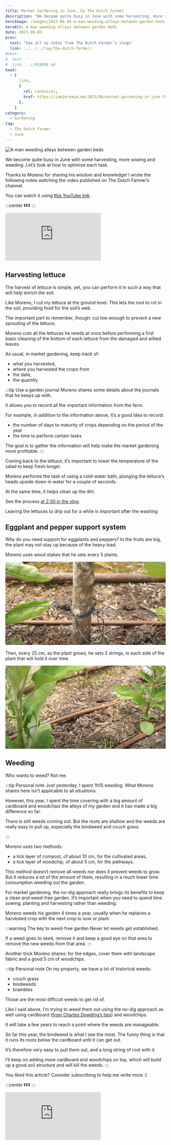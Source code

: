 ```yaml
---
title: Market Gardening in June, by The Dutch Farmer
description: "We become quite busy in June with some harvesting, more sowing and weeding. Let's look at how to optimize each task."
heroImage: /images/2023-06-05-a-man-weeding-alleys-between-garden-beds.jpg
heroAlt: A man weeding alleys between garden beds
date: 2023-06-05
prev:
  text: "See all my notes from The Dutch Farmer’s vlogs"
  link: ../../../tag/the-dutch-farmer/
#next:
#  text: ''
#  link: ..//README.md
head:
  - [
      link,
      {
        rel: canonical,
        href: https://iamjeremie.me/2023/06/market-gardening-in-june-the-dutch-farmer,
      },
    ]
category:
  - Gardening
tag:
  - The Dutch Farmer
  - June
---
```


![A man weeding alleys between garden beds](/images/2023-06-05-a-man-weeding-alleys-between-garden-beds.jpg 'Credits: image taken from The Dutch Farmer’s vlog')

We become quite busy in June with some harvesting, more sowing and weeding. Let’s look at how to optimize each task.

Thanks to Moreno for sharing his wisdom and knowledge!
I wrote the following notes watching the video published on The Dutch Farmer’s channel.

<!-- more -->

You can watch it using [this YouTube link](https://www.youtube.com/watch?v=d1OJTXRhy4k).

:::center
⏬⏬⏬
:::

<!-- markdownlint-disable MD033 -->
<p class="newsletter-wrapper"><iframe class="newsletter-embed" src="https://iamjeremie.substack.com/embed" frameborder="0" scrolling="no"></iframe></p>

## Harvesting lettuce

The harvest of lettuce is simple, yet, you can perform it in such a way that will help enrich the soil.

Like Moreno, I cut my lettuce at the ground level. This lets the root to rot in the soil, providing food for the soil’s web.

The important part to remember, though: cut low enough to prevent a new sprouting of the lettuce.

Moreno cuts all the lettuces he needs at once before performing a first basic cleaning of the bottom of each lettuce from the damaged and wilted leaves.

As usual, in market gardening, keep track of:

- what you harvested,
- where you harvested the crops from
- the date,
- the quantity

:::tip Use a garden journal
Moreno shares some details about the journals that he keeps up with.

It allows you to record all the important information from the farm.

For example, in addition to the information above, it’s a good idea to record:

- the number of days to maturity of crops depending on the period of the year
- the time to perform certain tasks

The goal is to gather the information will help make the market gardening more profitable.
:::

Coming back to the lettuce, it’s important to lower the temperature of the salad to keep fresh longer.

Moreno performs the task of using a cold-water bath, plunging the lettuce’s heads upside down in water for a couple of seconds.

At the same time, it helps clean up the dirt.

See the process [at 2:30 in the vlog](https://youtu.be/d1OJTXRhy4k?t=150).

Leaving the lettuces to drip out for a while is important after the washing

## Eggplant and pepper support system

Why do you need support for eggplants and peppers? In the fruits are big, the plant may not stay up because of the heavy load.

Moreno uses wood stakes that he sets every 5 plants.

![Strings attached to wood stakes](./images/strings-attached-to-wood-stakes.jpg 'Credits: image from the vlog of The Dutch Farmer')

Then, every 25 cm, as the plant grows, he sets 2 strings, in each side of the plant that will hold it over time.

![2 strings hold the plant up and tall](./images/2-strings-hold-the-plant-up-and-tall.jpg 'Credits: image from the vlog of The Dutch Farmer')

## Weeding

Who wants to weed? Not me.

:::tip Personal note
Just yesterday, I spent 1h15 weeding. What Moreno shares here isn’t applicable to all situations.

However, this year, I spent the time covering with a big amount of cardboard and woodchips the alleys of my garden and it has made a big difference so far.

There is still weeds coming out. But the roots are shallow and the weeds are really easy to pull up, especially the bindweed and couch grass.

:::

Moreno uses two methods:

- a tick layer of compost, of about 10 cm, for the cultivated areas,
- a tick layer of woodchip, of about 5 cm, for the pathways.

This method doesn’t remove all weeds nor does it prevent weeds to grow. But it reduces a lot of the amount of them, resulting in a much lower time consumption weeding out the garden.

For market gardening, the no-dig approach really brings its benefits to keep a clean and weed-free garden. It’s important when you need to spend time sowing, planting and harvesting rather than weeding.

Moreno weeds his garden 4 times a year, usually when he replaces a harvested crop with the next crop to sow or plant.

:::warning The key to weed-free garden
Never let weeds get established.

If a weed goes to seed, remove it and keep a good eye on that area to remove the new weeds from that area.
:::

Another trick Moreno shares: for the edges, cover them with landscape fabric and a good 5 cm of woodchips.

:::tip Personal note
On my property, we have a lot of historical weeds:

- couch grass
- bindweeds
- brambles

Those are the most difficult weeds to get rid of.

Like I said above, I’m trying to weed them out using the no-dig approach as well using cardboard ([from Charles Dowding’s tips](../../../tag/charles-dowding)) and woodchips.

It will take a few years to reach a point where the weeds are manageable.

So far this year, the bindweed is what I see the most. The funny thing is that it runs its roots below the cardboard until it can get out.

It’s therefore very easy to pull them out, and a long string of root with it.

I’ll keep on adding more cardboard and woodchips on top, which will build up a good soil structure and will kill the weeds.
:::

You liked this article? Consider subscribing to help me write more :)

:::center
⏬⏬⏬
:::

<!-- markdownlint-disable MD033 -->
<p class="newsletter-wrapper"><iframe class="newsletter-embed" src="https://iamjeremie.substack.com/embed" frameborder="0" scrolling="no"></iframe></p>
